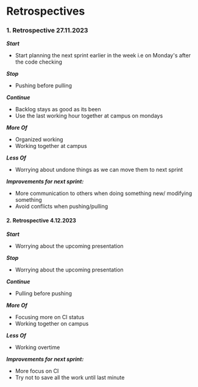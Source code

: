 # Retrospectives



### 1. Retrospective 27.11.2023


***Start***
- Start planning the next sprint earlier in the week i.e on Monday's after the code checking

***Stop***
- Pushing before pulling

***Continue***
- Backlog stays as good as its been
- Use the last working hour together at campus on mondays

***More Of***
- Organized working
- Working together at campus

***Less Of***
- Worrying about undone things as we can move them to next sprint
  
***Improvements for next sprint:***
- More communication to others when doing something new/ modifying something
- Avoid conflicts when pushing/pulling


#### 2. Retrospective 4.12.2023

***Start***
- Worrying about the upcoming presentation

***Stop***
- Worrying about the upcoming presentation

***Continue***
- Pulling before pushing

***More Of***
- Focusing more on CI status
- Working together on campus

***Less Of***
- Working overtime

***Improvements for next sprint:***
- More focus on CI
- Try not to save all the work until last minute
